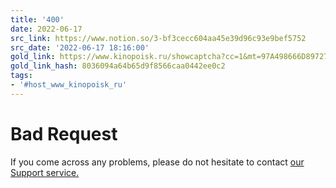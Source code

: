 ```yaml
---
title: '400'
date: 2022-06-17
src_link: https://www.notion.so/3-bf3cecc604aa45e39d96c93e9bef5752
src_date: '2022-06-17 18:16:00'
gold_link: https://www.kinopoisk.ru/showcaptcha?cc=1&mt=97A498666D89727F4613F3FB13B109633F4BAF7D05B6FB9C334E84E40AC1BFE7E098E5E30B0EDFD1823BCCFD8AC62E56F089933C6CAB5848B3714E8155F8C9D25B9E418A66F90292E6A238F6C9A2643B53CB3F3A60D63DF6FC837D567178EF3624221B257006E81B1A779109D34F20BE83AA363E59BCB913B205E7F49C71E7A94156D65986E28DD8C68C06057FE80073CB6471763FD5F0E0AE7D7D8FD91C3095F8D8635B35CF5DF74E2FC52225CD584F95617273B5B0B869CDEC9A476798D498F31DF43AAC2194AFC17361967073262351B34A6970A935FC775667FB6649A4966B431831883513A256BFDC06E705C815EC99B7196A&retpath=aHR0cHM6Ly93d3cua2lub3BvaXNrLnJ1L3Nlcmllcy8xMDMyNjA2Pw%2C%2C_82797ca68eecccf5e00dda6f2b96234a&t=2%2F1715505753%2F5efd090c42a1dc2b88850b59ee28fa96&u=583d7363-16fcb6b4-b23efcee-b645e725&s=d4fbc693087c7d0d2dfe644b4e9d45b7
gold_link_hash: 8036094a64b65d9f8566caa0442ee0c2
tags:
- '#host_www_kinopoisk_ru'
---
```




Bad Request
===========


If you come across any problems, please do not hesitate to contact [our Support service.](https://yandex.com/support/smart-captcha?form-unique_key=/#help)